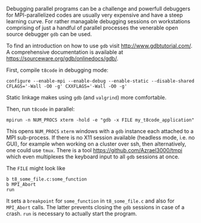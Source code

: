 Debugging parallel programs can be a challenge and powerfull debuggers for MPI-parallelized codes are usually very expensive and
have a steep learning curve. For rather managable debugging sessions on workstations comprising of just a handful of parallel processes the venerable open source debugger `gdb` can be used.

To find an introduction on how to use `gdb` visit http://www.gdbtutorial.com/. A comprehensive documentation
is available at https://sourceware.org/gdb/onlinedocs/gdb/.

First, compile `t8code` in debugging mode:
```
configure --enable-mpi --enable-debug --enable-static --disable-shared CFLAGS='-Wall -O0 -g' CXXFLAGS='-Wall -O0 -g'
```
Static linkage makes using `gdb` (and `valgrind`) more comfortable.

Then, run `t8code` in parallel:
```
mpirun -n NUM_PROCS xterm -hold -e "gdb -x FILE my_t8code_application"
```
This opens `NUM_PROCS` `xterm` windows with a `gdb` instance each attached to a MPI sub-process.
If there is no X11 session available (headless mode, i.e. no GUI), for example when working on a cluster
over ssh, then alternatively, one could use `tmux`. There is a tool https://github.com/Azrael3000/tmpi
which even multiplexes the keyboard input to all `gdb` sessions at once.

The `FILE` might look like
```
b t8_some_file.c:some_function
b MPI_Abort
run
```
It sets a `breakpoint` for `some_function` in `t8_some_file.c` and also for `MPI_Abort` calls.
The latter prevents closing the `gdb` sessions in case of a crash. `run` is necessary
to actually start the program.